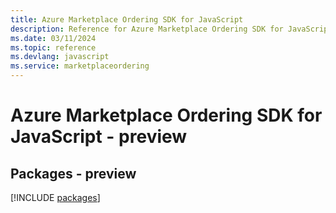 ```yaml
---
title: Azure Marketplace Ordering SDK for JavaScript
description: Reference for Azure Marketplace Ordering SDK for JavaScript
ms.date: 03/11/2024
ms.topic: reference
ms.devlang: javascript
ms.service: marketplaceordering
---
```

# Azure Marketplace Ordering SDK for JavaScript - preview
## Packages - preview
[!INCLUDE [packages](marketplace-ordering-index.md)]